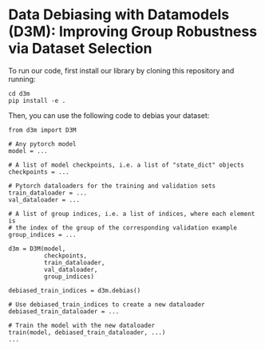 # Data Debiasing with Datamodels (D3M): Improving Group Robustness via Dataset Selection


To run our code, first install our library by cloning this repository and
running:
```
cd d3m
pip install -e .
```

Then, you can use the following code to debias your dataset:

```
from d3m import D3M

# Any pytorch model
model = ...

# A list of model checkpoints, i.e. a list of "state_dict" objects
checkpoints = ...

# Pytorch dataloaders for the training and validation sets
train_dataloader = ...
val_dataloader = ...

# A list of group indices, i.e. a list of indices, where each element is
# the index of the group of the corresponding validation example
group_indices = ...

d3m = D3M(model,
          checkpoints,
          train_dataloader,
          val_dataloader,
          group_indices)

debiased_train_indices = d3m.debias()

# Use debiased_train_indices to create a new dataloader
debiased_train_dataloader = ...

# Train the model with the new dataloader
train(model, debiased_train_dataloader, ...)
...
```
